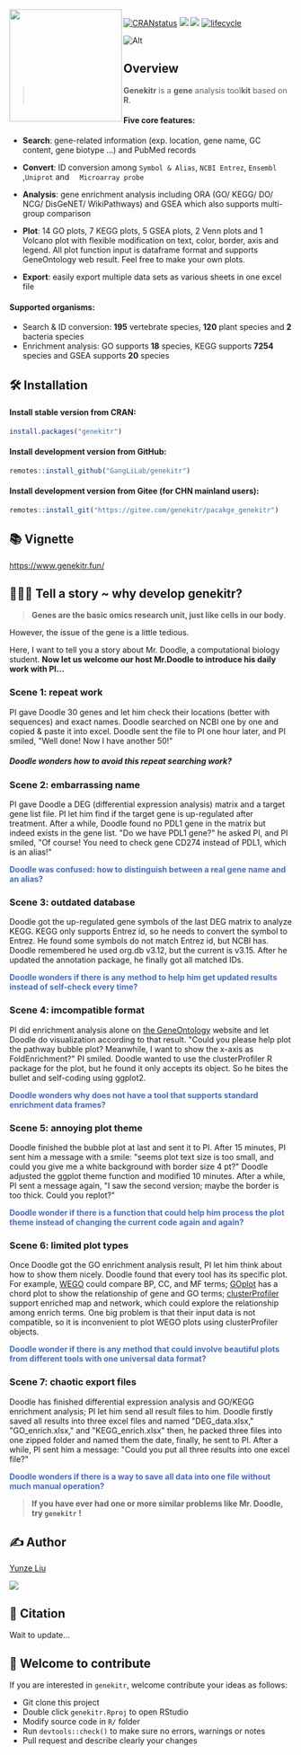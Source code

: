 <img src="https://jieandze1314-1255603621.cos.ap-guangzhou.myqcloud.com/blog/2022-05-24-043213.png" align="left" width="200"/>

[![CRANstatus](https://www.r-pkg.org/badges/version/genekitr)](https://cran.r-project.org/package=genekitr) [![](https://img.shields.io/badge/devel%20version-0.9.7-green.svg)](https://github.com/GangLiLab/genekitr) [![](https://cranlogs.r-pkg.org/badges/grand-total/genekitr?color=orange)](https://cran.r-project.org/package=genekitr) [![lifecycle](https://img.shields.io/badge/lifecycle-stable-blue.svg)](https://lifecycle.r-lib.org/articles/stages.html) 

![Alt](https://repobeats.axiom.co/api/embed/e42ba06d30de893670c70324f19398ef0a7c26fa.svg "Repobeats analytics image")



## Overview

> **Genekitr** is a **gene** analysis tool**kit** based on **R**. 

#### Five core features:

- **Search**: gene-related information (exp. location, gene name, GC content, gene biotype ...) and PubMed records
- **Convert**: ID conversion among `Symbol & Alias`, `NCBI Entrez`, `Ensembl` ,`Uniprot` and `  Microarray probe`

- **Analysis**: gene enrichment analysis including ORA (GO/ KEGG/ DO/ NCG/ DisGeNET/ WikiPathways) and GSEA which also supports multi-group comparison

- **Plot**: 14 GO plots, 7 KEGG plots, 5 GSEA plots, 2 Venn plots  and 1 Volcano plot with flexible modification on text, color, border, axis and legend. All plot function input is dataframe format and supports GeneOntology web result. Feel free to make your own plots.
- **Export**: easily export multiple data sets as various sheets in one excel file

#### Supported organisms:

- Search & ID conversion:  **195** vertebrate species, **120** plant species and **2** bacteria species
- Enrichment analysis: GO supports **18** species, KEGG supports **7254** species and GSEA supports **20** species



## 🛠 Installation

#### Install stable version from CRAN:

```R
install.packages("genekitr")
```

#### Install development version from GitHub:

```R
remotes::install_github("GangLiLab/genekitr")
```

#### Install development version from Gitee (for CHN mainland users):

```R
remotes::install_git("https://gitee.com/genekitr/pacakge_genekitr")
```



## 📚 Vignette

https://www.genekitr.fun/



## 🧙🏻‍♂️ Tell a story ~ why develop genekitr?

> **Genes are the basic omics research unit, just like cells in our body**. 

However, the issue of the gene is a little tedious.

Here, I want to tell you a story about Mr. Doodle, a computational biology student. **Now let us welcome our host Mr.Doodle to introduce his daily work with PI...**

### Scene 1: repeat work 

PI gave Doodle 30 genes and let him check their locations (better with sequences) and exact names. Doodle searched on NCBI one by one and copied & paste it into excel. Doodle sent the file to PI one hour later, and PI smiled, "Well done! Now I have another 50!" 

##### Doodle wonders how to avoid this repeat searching work?

### Scene 2: embarrassing name 

PI gave Doodle a DEG (differential expression analysis) matrix and a target gene list file. PI let him find if the target gene is up-regulated after treatment. After a while, Doodle found no PDL1 gene in the matrix but indeed exists in the gene list. "Do we have PDL1 gene?" he asked PI, and PI smiled, "Of course! You need to check gene CD274 instead of PDL1, which is an alias!"

<b style='color:#486CBE'> **Doodle was confused: how to distinguish between a real gene name and an alias?**</b>

### Scene 3: outdated database 

Doodle got the up-regulated gene symbols of the last DEG matrix to analyze KEGG. KEGG only supports Entrez id, so he needs to convert the symbol to Entrez. He found some symbols do not match Entrez id, but NCBI has. Doodle remembered he used org.db v3.12, but the current is v3.15. After he updated the annotation package, he finally got all matched IDs. 

<b style='color:#486CBE'>**Doodle wonders if there is any method to help him get updated results instead of self-check every time?**</b>

### Scene 4: imcompatible format 

PI did enrichment analysis alone on [the GeneOntology](http://geneontology.org/) website and let Doodle do visualization according to that result. "Could you please help plot the pathway bubble plot? Meanwhile, I want to show the x-axis as FoldEnrichment?" PI smiled. Doodle wanted to use the clusterProfiler R package for the plot, but he found it only accepts its object. So he bites the bullet and self-coding using ggplot2. 

<b style='color:#486CBE'>**Doodle wonders why does not have a tool that supports standard enrichment data frames?**</b>

### Scene 5: annoying plot theme 

Doodle finished the bubble plot at last and sent it to PI. After 15 minutes, PI sent him a message with a smile: "seems plot text size is too small, and could you give me a white background with border size 4 pt?" Doodle adjusted the ggplot theme function and modified 10 minutes. After a while, PI sent a message again, "I saw the second version; maybe the border is too thick. Could you replot?"

<b style='color:#486CBE'>**Doodle wonder if there is a function that could help him process the plot theme instead of changing the current code again and again?**</b>

### Scene 6: limited plot types

Once Doodle got the GO enrichment analysis result, PI let him think about how to show them nicely. Doodle found that every tool has its specific plot. For example, [WEGO](https://wego.genomics.cn/) could compare BP, CC, and MF terms; [GOplot](https://wencke.github.io/) has a chord plot to show the relationship of gene and GO terms; [clusterProfiler](https://bioconductor.org/packages/release/bioc/html/clusterProfiler.html) support enriched map and network, which could explore the relationship among enrich terms. One big problem is that their input data is not compatible, so it is inconvenient to plot WEGO plots using clusterProfiler objects. 

<b style='color:#486CBE'>**Doodle wonder if there is any method that could involve beautiful plots from different tools with one universal data format?**</b>

### Scene 7: chaotic export files

Doodle has finished differential expression analysis and GO/KEGG enrichment analysis; PI let him send all result files to him. Doodle firstly saved all results into three excel files and named "DEG_data.xlsx," "GO_enrich.xlsx," and "KEGG_enrich.xlsx" then, he packed three files into one zipped folder and named them the date, finally, he sent to PI. After a while, PI sent him a message: "Could you put all three results into one excel file?" 

<b style='color:#486CBE'>**Doodle wonders if there is a way to save all data into one file without much manual operation?**</b>

> **If you have ever had one or more similar problems like Mr. Doodle, try `genekitr` !**



## ✍️ Author

[Yunze Liu](https://www.jieandze1314.com/)

[![](https://img.shields.io/badge/follow%20me%20on-WeChat-orange.svg)](https://jieandze1314-1255603621.cos.ap-guangzhou.myqcloud.com/blog/2022-05-24-015641.png)



## 🔖 Citation

Wait to update...



## 💓 Welcome to contribute

If you are interested in `genekitr`, welcome contribute your ideas as follows:

* Git clone this project
* Double click `genekitr.Rproj` to open RStudio
* Modify source code in `R/` folder
* Run `devtools::check()` to make sure no errors, warnings or notes
* Pull request and describe clearly your changes

